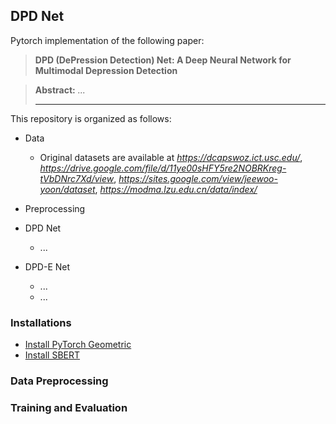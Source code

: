 ## DPD Net
Pytorch implementation of the following paper:
> **DPD (DePression Detection) Net: A Deep Neural
Network for Multimodal Depression Detection**<br>

> **Abstract:** *...*
>
> ---
This repository is organized as follows:

* Data
  * Original datasets are available at *https://dcapswoz.ict.usc.edu/*, *https://drive.google.com/file/d/11ye00sHFY5re2NOBRKreg-tVbDNrc7Xd/view*, *https://sites.google.com/view/jeewoo-yoon/dataset*, *https://modma.lzu.edu.cn/data/index/*

 
* Preprocessing
* DPD Net

  * ...
* DPD-E Net

  * ...
  * ...


### Installations
- [Install PyTorch Geometric](https://pytorch-geometric.readthedocs.io/en/latest/notes/installation.html)
- [Install SBERT](https://www.sbert.net/)
### Data Preprocessing
        
### Training and Evaluation 
